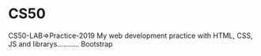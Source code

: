 # CS50
CS50-LAB=>Practice-2019
My web development practice with HTML, CSS, JS and librarys........... Bootstrap
